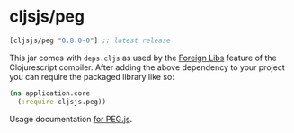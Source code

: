 # cljsjs/peg

[](dependency)
```clojure
[cljsjs/peg "0.8.0-0"] ;; latest release
```
[](/dependency)

This jar comes with `deps.cljs` as used by the [Foreign Libs][flibs] feature
of the Clojurescript compiler. After adding the above dependency to your project
you can require the packaged library like so:

```clojure
(ns application.core
  (:require cljsjs.peg))
```

Usage documentation [for PEG.js](http://pegjs.org/).

[flibs]: https://github.com/clojure/clojurescript/wiki/Foreign-Dependencies
